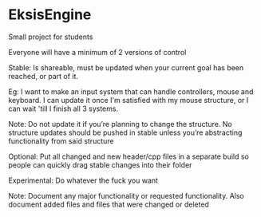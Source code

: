 # EksisEngine
Small project for students

Everyone will have a minimum of 2 versions of control

Stable: Is shareable, must be updated when your current goal has been reached, or part of it.
	
Eg: I want to make an input system that can handle controllers, mouse and keyboard. I can update it once I'm satisfied with my mouse structure, or I can wait 'till I finish all 3 systems.
	
Note: Do not update it if you’re planning to change the structure. No structure updates should be pushed in stable unless you’re abstracting functionality from said structure

Optional: Put all changed and new header/cpp files in a separate build so people can quickly drag stable changes into their folder

Experimental: Do whatever the fuck you want

Note: Document any major functionality or requested functionality. Also document added files and files that were changed or deleted
